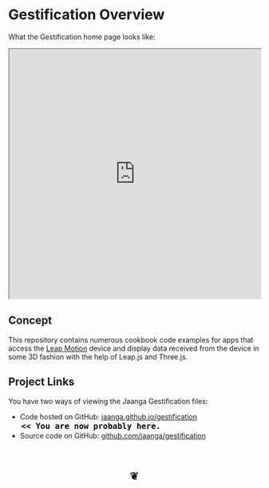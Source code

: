 Gestification Overview
======================

What the Gestification home page looks like:	
<iframe src="http://jaanga.github.io/gestification/" width=100% height=500px>
There is an `iframe` here. It is not visible when viewed on github.com/jaanga. To view, please go to jaanga.github.io.
</iframe>
	
## Concept
This repository contains numerous cookbook code examples for apps that access the [Leap Motion]( http://leapmotion.com ) device 
and display data received from the device in some 3D fashion with the help of Leap.js and Three.js.

## Project Links

You have two ways of viewing the Jaanga Gestification files:  

* Code hosted on GitHub: [jaanga.github.io/gestification]( http://jaanga.github.io/gestification/ "view the files as apps." )  <input value="<< You are now probably here." size=28 style="font:bold 12pt monospace;border-width:0;" >  
* Source code on GitHub: [github.com/jaanga/gestification]( https://github.com/jaanga/gestification/ "View the files as source code." )  <scan style=display:none ><< You are now probably here.</scan>

		
<br>
<center><h2>&#x2766;</h2></center>



